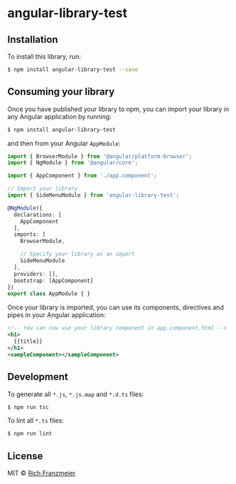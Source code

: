 # angular-library-test

## Installation

To install this library, run:

```bash
$ npm install angular-library-test --save
```

## Consuming your library

Once you have published your library to npm, you can import your library in any Angular application by running:

```bash
$ npm install angular-library-test
```

and then from your Angular `AppModule`:

```typescript
import { BrowserModule } from '@angular/platform-browser';
import { NgModule } from '@angular/core';

import { AppComponent } from './app.component';

// Import your library
import { SideMenuModule } from 'angular-library-test';

@NgModule({
  declarations: [
    AppComponent
  ],
  imports: [
    BrowserModule,

    // Specify your library as an import
    SideMenuModule
  ],
  providers: [],
  bootstrap: [AppComponent]
})
export class AppModule { }
```

Once your library is imported, you can use its components, directives and pipes in your Angular application:

```xml
<!-- You can now use your library component in app.component.html -->
<h1>
  {{title}}
</h1>
<sampleComponent></sampleComponent>
```

## Development

To generate all `*.js`, `*.js.map` and `*.d.ts` files:

```bash
$ npm run tsc
```

To lint all `*.ts` files:

```bash
$ npm run lint
```

## License

MIT © [Rich Franzmeier](mailto:rfranz@gmail.com)
